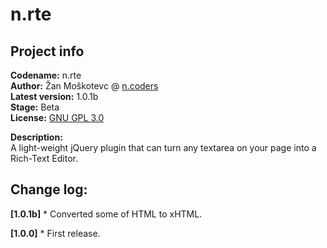 n.rte
=====
Project info
------------
**Codename:** n.rte  
**Author:** Žan Moškotevc @ [n.coders](http://www.ncoders.org/)  
**Latest version:** 1.0.1b  
**Stage:** Beta  
**License:** [GNU GPL 3.0](http://www.gnu.org/licenses/gpl-3.0.txt) 
  
**Description:**   
A light-weight jQuery plugin that can turn any textarea on your page into a Rich-Text Editor.  
  
Change log:
-----------
**[1.0.1b]**
	* Converted some of HTML to xHTML.

**[1.0.0]**
	* First release.
